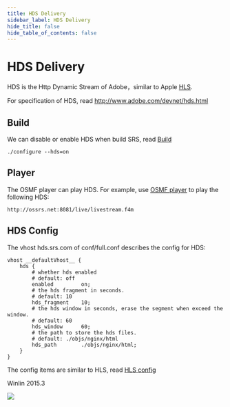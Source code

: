 ```yaml
---
title: HDS Delivery
sidebar_label: HDS Delivery
hide_title: false
hide_table_of_contents: false
---
```


# HDS Delivery

HDS is the Http Dynamic Stream of Adobe，similar to Apple [HLS](./delivery-hls).

For specification of HDS, read http://www.adobe.com/devnet/hds.html

## Build

We can disable or enable HDS when build SRS, read [Build](./install)

```
./configure --hds=on
```

## Player

The OSMF player can play HDS. For example, use [OSMF player](http://www.ossrs.net/players/osmf.html) to play the following HDS:

```
http://ossrs.net:8081/live/livestream.f4m
```

## HDS Config

The vhost hds.srs.com of conf/full.conf describes the config for HDS:

```
vhost __defaultVhost__ {
    hds {
        # whether hds enabled
        # default: off
        enabled         on;
        # the hds fragment in seconds.
        # default: 10
        hds_fragment    10;
        # the hds window in seconds, erase the segment when exceed the window.
        # default: 60
        hds_window      60;
        # the path to store the hds files.
        # default: ./objs/nginx/html
        hds_path        ./objs/nginx/html;
    }
}
```

The config items are similar to HLS, read [HLS config](./delivery-hls#hls-config)

Winlin 2015.3

![](https://ossrs.net/gif/v1/sls.gif?site=ossrs.io&path=/lts/doc-en-4/doc/delivery-hds)


